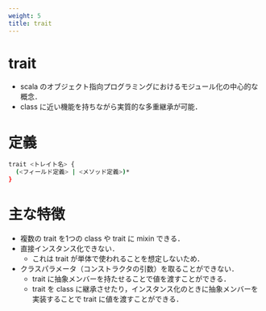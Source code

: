 ```yaml
---
weight: 5
title: trait
---
```


# trait
- scala のオブジェクト指向プログラミングにおけるモジュール化の中心的な概念．
- class に近い機能を持ちながら実質的な多重継承が可能．

# 定義
```bash
trait <トレイト名> {
  (<フィールド定義> | <メソッド定義>)*
}
```

# 主な特徴
- 複数の trait を1つの class や trait に mixin できる．
- 直接インスタンス化できない．
  - これは trait が単体で使われることを想定しないため．
- クラスパラメータ（コンストラクタの引数）を取ることができない．
  - trait に抽象メンバーを持たせることで値を渡すことができる．
  - trait を class に継承させたり，インスタンス化のときに抽象メンバーを実装することで trait に値を渡すことができる．
